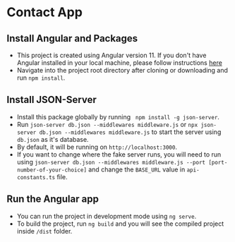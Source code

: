 # Contact App

## Install Angular and Packages

- This project is created using Angular version 11. If you don't have Angular installed in your local machine, please follow instructions [here](https://angular.io/guide/setup-local)
- Navigate into the project root directory after cloning or downloading and run `npm install`.

## Install JSON-Server

- Install this package globally by running ` npm install -g json-server`.
- Run `json-server db.json --middlewares middleware.js` or `npx json-server db.json --middlewares middleware.js` to start the server using `db.json` as it's database.
- By default, it will be running on `http://localhost:3000`.
- If you want to change where the fake server runs, you will need to run using `json-server db.json --middlewares middleware.js --port [port-number-of-your-choice]` and change the `BASE_URL` value in `api-constants.ts` file.

## Run the Angular app

- You can run the project in development mode using `ng serve`.
- To build the project, run `ng build` and you will see the compiled project inside `/dist` folder.
